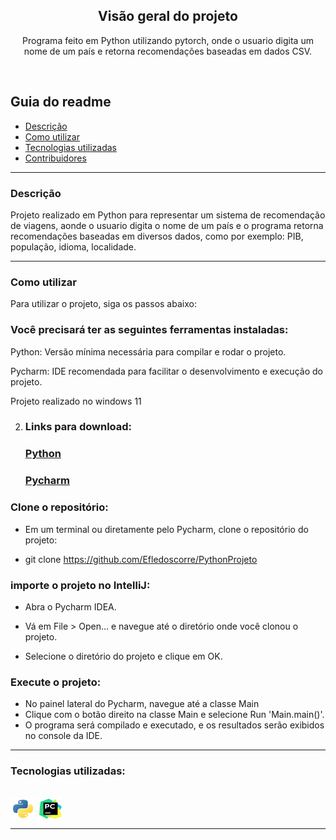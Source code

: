
  <h2 align="center">Visão geral do projeto</h2>

  <p align="center">
    Programa feito em Python utilizando pytorch, onde o usuario digita um nome de um país e retorna recomendações baseadas em dados CSV. 
    <br>
    </p>
</p>

<br>


## Guia do readme
- [Descrição](#descrição)
- [Como utilizar](#como-utilizar)
- [Tecnologias utilizadas](#tecnologias-utilizadas)
- [Contribuidores](#contribuidores)

<hr>

### Descrição

Projeto realizado em Python para representar um sistema de recomendação de viagens, aonde o usuario digita o nome de um país e o programa retorna recomendações baseadas em diversos dados, como por exemplo: PIB, população, idioma, localidade.

<hr>




### Como utilizar

 Para utilizar o projeto, siga os passos abaixo:

### Você precisará ter as seguintes ferramentas instaladas:

 Python: Versão mínima necessária para compilar e rodar o projeto.

 Pycharm: IDE recomendada para facilitar o desenvolvimento e execução do projeto.

 Projeto realizado no windows 11

2. ### Links para download: 
    ### [Python](https://www.python.org/downloads/)
    ### [Pycharm](https://www.jetbrains.com/pycharm/)


### Clone o repositório:

* Em um terminal ou diretamente pelo Pycharm, clone o repositório do projeto:

* git clone https://github.com/Efledoscorre/PythonProjeto
### importe o projeto no IntelliJ:


* Abra o Pycharm IDEA.

* Vá em File > Open... e navegue até o diretório onde você clonou o projeto.

* Selecione o diretório do projeto e clique em OK.


### Execute o projeto:

* No painel lateral do Pycharm, navegue até a classe Main 
* Clique com o botão direito na classe Main e selecione Run 'Main.main()'.
* O programa será compilado e executado, e os resultados serão exibidos no console da IDE.

<hr>

### Tecnologias utilizadas:

<div style="display: inline_block"><br>
   <img align="center" alt="Lucas-Java" height="35" width="40" src="https://raw.githubusercontent.com/devicons/devicon/master/icons/python/python-original.svg">
  <img align="center" alt="Lucas-Java" height="35" width="40" src="https://raw.githubusercontent.com/devicons/devicon/master/icons/pycharm/pycharm-original.svg">

  <hr>


